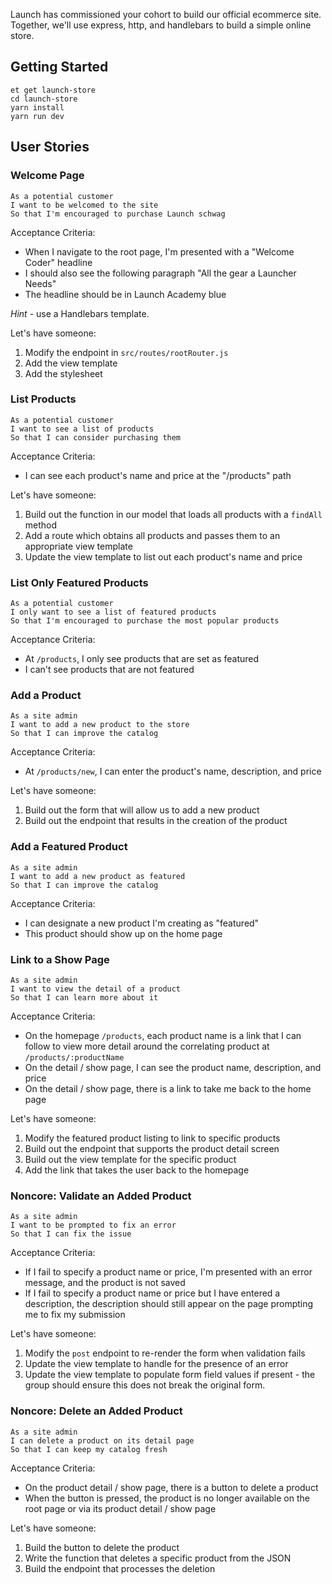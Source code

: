 Launch has commissioned your cohort to build our official ecommerce site.
Together, we'll use express, http, and handlebars to build a simple online store.

## Getting Started

```no-highlight
et get launch-store
cd launch-store
yarn install
yarn run dev
```

## User Stories

### Welcome Page

```no-highlight
As a potential customer
I want to be welcomed to the site
So that I'm encouraged to purchase Launch schwag
```

Acceptance Criteria:

- When I navigate to the root page, I'm presented with a "Welcome Coder" headline
- I should also see the following paragraph "All the gear a Launcher Needs"
- The headline should be in Launch Academy blue

*Hint* - use a Handlebars template.

Let's have someone:

1. Modify the endpoint in `src/routes/rootRouter.js`
2. Add the view template
3. Add the stylesheet

### List Products

```no-highlight
As a potential customer
I want to see a list of products
So that I can consider purchasing them
```

Acceptance Criteria:

- I can see each product's name and price at the "/products" path

Let's have someone:

1. Build out the function in our model that loads all products with a `findAll` method
2. Add a route which obtains all products and passes them to an appropriate view template
3. Update the view template to list out each product's name and price

### List Only Featured Products

```no-highlight
As a potential customer
I only want to see a list of featured products
So that I'm encouraged to purchase the most popular products
```

Acceptance Criteria:

- At `/products`, I only see products that are set as featured
- I can't see products that are not featured

### Add a Product

```no-highlight
As a site admin
I want to add a new product to the store
So that I can improve the catalog
```

Acceptance Criteria:

- At `/products/new`, I can enter the product's name, description, and price

Let's have someone:

1. Build out the form that will allow us to add a new product
2. Build out the endpoint that results in the creation of the product

### Add a Featured Product

```no-highlight
As a site admin
I want to add a new product as featured
So that I can improve the catalog
```

Acceptance Criteria:

- I can designate a new product I'm creating as "featured"
- This product should show up on the home page

### Link to a Show Page

```no-highlight
As a site admin
I want to view the detail of a product
So that I can learn more about it
```

Acceptance Criteria:

- On the homepage `/products`, each product name is a link that I can follow to view more detail around the correlating product at `/products/:productName`
- On the detail / show page, I can see the product name, description, and price
- On the detail / show page, there is a link to take me back to the home page

Let's have someone:

1. Modify the featured product listing to link to specific products
2. Build out the endpoint that supports the product detail screen
3. Build out the view template for the specific product
4. Add the link that takes the user back to the homepage

### Noncore: Validate an Added Product

```no-highlight
As a site admin
I want to be prompted to fix an error
So that I can fix the issue
```

Acceptance Criteria:

- If I fail to specify a product name or price, I'm presented with an error message, and the product is not saved
- If I fail to specify a product name or price but I have entered a description, the description should still appear on the page prompting me to fix my submission

Let's have someone:

1. Modify the `post` endpoint to re-render the form when validation fails
2. Update the view template to handle for the presence of an error
3. Update the view template to populate form field values if present - the group should ensure this does not break the original form.

### Noncore:  Delete an Added Product

```no-highlight
As a site admin
I can delete a product on its detail page
So that I can keep my catalog fresh
```

Acceptance Criteria:

- On the product detail / show page, there is a button to delete a product
- When the button is pressed, the product is no longer available on the root page or via its product detail / show page

Let's have someone:

1. Build the button to delete the product
2. Write the function that deletes a specific product from the JSON
3. Build the endpoint that processes the deletion
